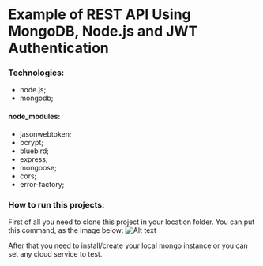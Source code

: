# Example of REST API Using MongoDB, Node.js and JWT Authentication

### Technologies:
- node.js;
- mongodb;

#### node_modules:
- jasonwebtoken;
- bcrypt;
- bluebird;
- express;
- mongoose;
- cors;
- error-factory;

### How to run this projects:
First of all you need to clone this project in your location folder. You can put this command, as the image below:
![Alt text](https://github.com/fabioono25/webapicore2jwt/blob/master/Images/mongodb.png "MongoDB Configuration")



After that you need to install/create your local mongo instance or you can set any cloud service to test.
